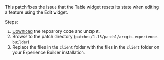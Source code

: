 This patch fixes the issue that the Table widget resets its state when editing a feature using the Edit widget.

Steps:

1. [Download](https://github.com/Esri/arcgis-experience-builder-sdk-resources/archive/refs/heads/master.zip) the repository code and unzip it.
2. Browse to the patch directory (`patches/1.15/patch1/arcgis-experience-builder`)
3. Replace the files in the `client` folder with the files in the `client` folder on your Experience Builder installation.
